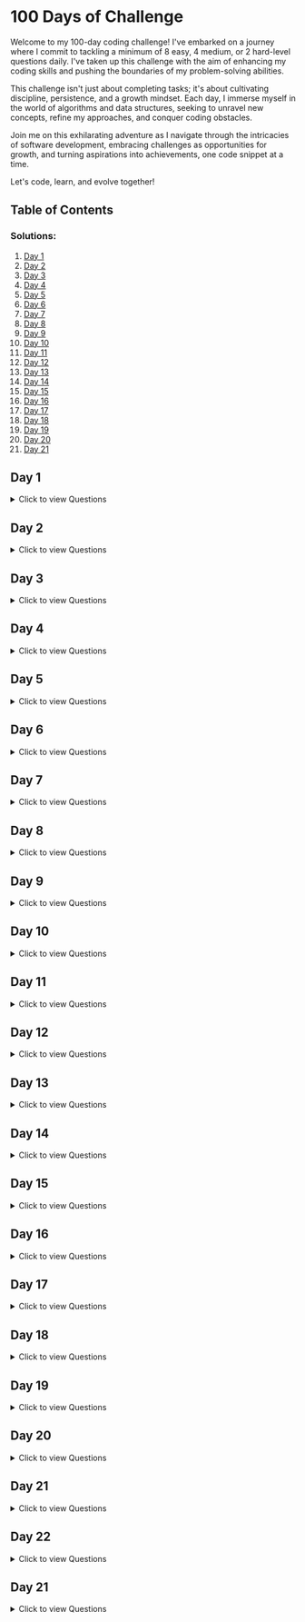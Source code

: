 # 100 Days of Challenge

Welcome to my 100-day coding challenge! I've embarked on a journey where I commit to tackling a minimum of 8 easy, 4 medium, or 2 hard-level questions daily. I've taken up this challenge with the aim of enhancing my coding skills and pushing the boundaries of my problem-solving abilities.

This challenge isn't just about completing tasks; it's about cultivating discipline, persistence, and a growth mindset. Each day, I immerse myself in the world of algorithms and data structures, seeking to unravel new concepts, refine my approaches, and conquer coding obstacles.

Join me on this exhilarating adventure as I navigate through the intricacies of software development, embracing challenges as opportunities for growth, and turning aspirations into achievements, one code snippet at a time.

Let's code, learn, and evolve together!

## Table of Contents
### Solutions:
1. [Day 1](https://github.com/bugremover/100-days-of-challenge/tree/main/Day1)
2. [Day 2](https://github.com/bugremover/100-days-of-challenge/tree/main/Day2)
3. [Day 3](https://github.com/bugremover/100-days-of-challenge/tree/main/Day3)
4. [Day 4](https://github.com/bugremover/100-days-of-challenge/tree/main/Day4)
5. [Day 5](https://github.com/bugremover/100-days-of-challenge/tree/main/Day5)
6. [Day 6](https://github.com/bugremover/100-days-of-challenge/tree/main/Day6)
7. [Day 7](https://github.com/bugremover/100-days-of-challenge/tree/main/Day7)
8. [Day 8](https://github.com/bugremover/100-days-of-challenge/tree/main/Day8)
9. [Day 9](https://github.com/bugremover/100-days-of-challenge/tree/main/Day9)
10. [Day 10](https://github.com/bugremover/100-days-of-challenge/tree/main/Day10)
11. [Day 11](https://github.com/bugremover/100-days-of-challenge/tree/main/Day11)
12. [Day 12](https://github.com/bugremover/100-days-of-challenge/tree/main/Day12)
13. [Day 13](https://github.com/bugremover/100-days-of-challenge/tree/main/Day13)
14. [Day 14](https://github.com/bugremover/100-days-of-challenge/tree/main/Day14)
15. [Day 15](https://github.com/bugremover/100-days-of-challenge/tree/main/Day15)
16. [Day 16](https://github.com/bugremover/100-days-of-challenge/tree/main/Day16)
17. [Day 17](https://github.com/bugremover/100-days-of-challenge/tree/main/Day17)
18. [Day 18](https://github.com/bugremover/100-days-of-challenge/tree/main/Day18)
19. [Day 19](https://github.com/bugremover/100-days-of-challenge/tree/main/Day19)
20. [Day 20](https://github.com/bugremover/100-days-of-challenge/tree/main/Day20)
21. [Day 21](https://github.com/bugremover/100-days-of-challenge/tree/main/Day21)



## Day 1

<details>
  <summary>Click to view Questions</summary>

### Questions Solved:

1. [Question Name 1](https://leetcode.com/problems/graph-connectivity-with-threshold/submissions/1195848492/) - Graph connectivity (Hard)
2. [Question Name 2](https://leetcode.com/problems/clone-graph/description/) - Clone graph (Medium)
3. [Question Name 3](https://leetcode.com/problems/is-graph-bipartite/) - Is Graph Bipartite (Medium)

</details>

## Day 2

<details>
  <summary>Click to view Questions</summary>

### Questions Solved:

1. [Question Name 1](https://leetcode.com/problems/regular-expression-matching/) - Regular Expression Matching (Hard)
2. [Question Name 2](https://leetcode.com/problems/longest-palindromic-substring/description/) - Longest Palindromic Substring (Medium)
3. [Question Name 3](https://leetcode.com/problems/median-of-two-sorted-arrays/) - Median of Two sorted Arrays (Hard)

</details>

## Day 3

<details>
  <summary>Click to view Questions</summary>

### Questions Solved:

1. [Question Name 1](https://leetcode.com/problems/greatest-common-divisor-traversal/description/?envType=daily-question&envId=2024-03-08) - Greatest Commom Divisor Traversal (Hard)
2. [Question Name 2](https://leetcode.com/problems/find-all-people-with-secret/description/?envType=daily-question&envId=2024-03-08) - Find all people with secert (Hard)


</details>

## Day 4

<details>
  <summary>Click to view Questions</summary>

### Questions Solved:

1. [Question Name 1](https://leetcode.com/problems/3sum/description/) -3Sum (Medium)
2. [Question Name 2](https://leetcode.com/problems/4sum/) - 4Sum (Hard)
3. [Question Name 2](https://leetcode.com/problems/integer-to-roman/) - Integer to Roman (Medium)
4. [Question Name 2](https://leetcode.com/problems/letter-combinations-of-a-phone-number/) - Letter combinations of a phone number (Medium)

</details>

## Day 5

<details>
  <summary>Click to view Questions</summary>

### Questions Solved:

1. [Question Name 1](https://leetcode.com/problems/longest-valid-parentheses/) - Longest Valid Parentheses (Hard)
2. [Question Name 2](https://leetcode.com/problems/trapping-rain-water/) - Trapping Rain Water (Hard)


</details>

## Day 6

<details>
  <summary>Click to view Questions</summary>

### Questions Solved:

1. [Question Name 1](https://leetcode.com/problems/bus-routes/description/?envType=daily-question&envId=2024-03-11) - Bus Route (Hard)
2. [Question Name 2](https://leetcode.com/problems/constrained-subsequence-sum/?envType=daily-question&envId=2024-03-11) - Constrained Subsequence Sum (Hard)
3. [Question Name 3](https://leetcode.com/problems/custom-sort-string/description/?envType=daily-question&envId=2024-03-11) - Custom Sort String (Medium)

</details>

## Day 7

<details>
  <summary>Click to view Questions</summary>

### Questions Solved:

1. [Question Name 1](https://leetcode.com/problems/remove-zero-sum-consecutive-nodes-from-linked-list/?envType=daily-question&envId=2024-03-12) - Remove zero sum consecutive nodes from linked list (Medium)
2. [Question Name 2](https://leetcode.com/problems/first-missing-positive/description/) - First Missing Positive (Hard)
3. [Question Name 3](https://leetcode.com/problems/substring-with-concatenation-of-all-words/description/) - Substring With Concatenation of all words (Hard)

</details>

## Day 8

<details>
  <summary>Click to view Questions</summary>

### Questions Solved:

1. [Question Name 1](https://leetcode.com/problems/course-schedule/) -Course Schedule I (Medium)
2. [Question Name 2](https://leetcode.com/problems/course-schedule-ii/) - Course Schedule II (Medium)
3. [Question Name 3](https://leetcode.com/problems/number-of-islands/description/) - No.of Islands (Medium)

</details>

## Day 9

<details>
  <summary>Click to view Questions</summary>

### Questions Solved:

1. [Question Name 1](https://leetcode.com/problems/contiguous-array/?envType=daily-question&envId=2024-03-16) -Contiguous Array (Medium)
2. [Question Name 2](https://leetcode.com/problems/product-of-array-except-self/?envType=daily-question&envId=2024-03-15) - Product of Array Except itself (Medium)
3. [Question Name 3](https://leetcode.com/problems/binary-subarrays-with-sum/?envType=daily-question&envId=2024-03-14) - Binary Subarrays With Sum (Medium)

</details>

## Day 10

<details>
  <summary>Click to view Questions</summary>

### Questions Solved:

1. [Question Name 1](https://leetcode.com/problems/insert-interval/?envType=daily-question&envId=2024-03-17) -Insert Interval (Medium)
2. [Question Name 2](https://leetcode.com/problems/next-permutation/) - Next Permutation (Medium)
3. [Question Name 3](https://leetcode.com/problems/sudoku-solver/description/) - Sudoku Solver (Hard)

</details>

## Day 11

<details>
  <summary>Click to view Questions</summary>

### Questions Solved:

1. [Question Name 1](https://leetcode.com/problems/minimum-number-of-arrows-to-burst-balloons/description/?envType=daily-question&envId=2024-03-18) -Minimum Number of Arrows to brust Ballons (Medium)
2. [Question Name 2](https://www.geeksforgeeks.org/problems/word-ladder/0) - Word Ladder - I (Hard)
3. [Question Name 3](https://www.geeksforgeeks.org/problems/word-ladder-ii/0) - Word Ladder -II (Hard)

</details>


## Day 12

<details>
  <summary>Click to view Questions</summary>

### Questions Solved:

1. [Question Name 1](https://leetcode.com/problems/merge-in-between-linked-lists/?envType=daily-question&envId=2024-03-20) - Merge in between LinkedLists (Medium)
2. [Question Name 2](https://leetcode.com/problems/multiply-strings/) - Mutliply Strings (Medium)
3. [Question Name 3](https://leetcode.com/problems/task-scheduler/?envType=daily-question&envId=2024-03-19) - Task Scheduler (Medium)

</details>

## Day 13

<details>
  <summary>Click to view Questions</summary>

### Questions Solved:

1. [Question Name 1](https://leetcode.com/problems/reorder-list/?envType=daily-question&envId=2024-03-23) - Reorder List (Medium)
2. [Question Name 2](https://leetcode.com/problems/reverse-nodes-in-k-group/) - Reverse Nodes in K-Group (Hard)
3. [Question Name 3](https://leetcode.com/problems/palindrome-linked-list/description/?envType=daily-question&envId=2024-03-22) - Palindrome LinnkedList (Medium)

</details>

## Day 14

<details>
  <summary>Click to view Questions</summary>

### Questions Solved:

1. [Question Name 1](https://leetcode.com/problems/find-first-and-last-position-of-element-in-sorted-array/) - First and last position of elements in sortedarray (Medium)
2. [Question Name 2](https://leetcode.com/problems/find-the-duplicate-number/?envType=daily-question&envId=2024-03-24) - Find the duplicate number (Medium)
3. [Question Name 3](https://leetcode.com/problems/group-anagrams/) - Group Anagrams (Medium)

</details>

## Day 15

<details>
  <summary>Click to view Questions</summary>

### Questions Solved:

1. [Question Name 1](https://leetcode.com/problems/find-triangular-sum-of-an-array/description/) - Find Triangluar Sum of Array (Medium)
2. [Question Name 2](https://leetcode.com/problems/sum-of-square-numbers/description/) - Sum of Sqaure Numbers (Medium)
3. [Question Name 3](https://leetcode.com/problems/find-all-duplicates-in-an-array/?envType=daily-question&envId=2024-03-25) - Find all duplicates in an Array (Medium)

</details>


## Day 16

<details>
  <summary>Click to view Questions</summary>

### Questions Solved:

1. [Question Name 1](https://leetcode.com/problems/count-nodes-equal-to-average-of-subtree/?envType=daily-question&envId=2024-03-26) - Count Nodes Equal to Average of Subtree (Medium)
2. [Question Name 2](https://leetcode.com/problems/count-and-say/) - Count and Say (Medium)
3. [Question Name 3](https://leetcode.com/problems/powx-n/description/) - Pow(x,y) (Medium)

</details>

## Day 17

<details>
  <summary>Click to view Questions</summary>

### Questions Solved:

1. [Question Name 1](https://leetcode.com/problems/subarray-product-less-than-k/?envType=daily-question&envId=2024-03-27) - Subarray product less than K (Medium)
2. [Question Name 2](https://leetcode.com/problems/prime-arrangements/submissions/1215625475/) - Prime Arrangements (Easy)
3. [Question Name 3](https://leetcode.com/problems/predict-the-winner/description/) - Predict the Winner (Medium)

</details>

## Day 18

<details>
  <summary>Click to view Questions</summary>

### Questions Solved:

1. [Question Name 1](https://leetcode.com/problems/length-of-longest-subarray-with-at-most-k-frequency/?envType=daily-question&envId=2024-03-28) - Length of Longest Subarray with at most k  (Medium)
2. [Question Name 2](https://leetcode.com/problems/combination-sum/) - Combination sum (Medium)
3. [Question Name 3](https://leetcode.com/problems/combination-sum-ii/submissions/1216609446/) - Combination Sum - II(Medium)

</details>

## Day 19

<details>
  <summary>Click to view Questions</summary>

### Questions Solved:

1. [Question Name 1](https://leetcode.com/problems/count-subarrays-where-max-element-appears-at-least-k-times/?envType=daily-question&envId=2024-03-29) - Count Subarrays where max element appears at least k times  (Medium)
2. [Question Name 2](https://leetcode.com/problems/permutations/) - Permutations (Medium)
3. [Question Name 3](https://leetcode.com/problems/search-insert-position/) - Search insert position (Medium)

</details>

## Day 20

<details>
  <summary>Click to view Questions</summary>

### Questions Solved:

1. [Question Name 1](https://leetcode.com/problems/count-subarrays-with-fixed-bounds/description/?envType=daily-question&envId=2024-03-31) - Count Subarrays with fixed bounds (Hard)
2. [Question Name 2](https://leetcode.com/problems/valid-sudoku/) - Valid Sudoku (Medium)


</details>

## Day 21

<details>
  <summary>Click to view Questions</summary>

### Questions Solved:

1. [Question Name 1](https://leetcode.com/problems/isomorphic-strings/description/) - Isomorphic Strings (Easy)
2. [Question Name 2](https://leetcode.com/problems/permutations-ii/description/) - Permutations II (Medium)
3. [Question Name 3](https://leetcode.com/problems/word-search/description/) - Word Search (Medium)

</details>


</details>

## Day 22

<details>
  <summary>Click to view Questions</summary>

### Questions Solved:
    Sql leetcode problems

</details>

</details>

## Day 21

<details>
  <summary>Click to view Questions</summary>

### Questions Solved:

1. [Question Name 1](https://leetcode.com/problems/number-of-students-unable-to-eat-lunch/description/) -No.of Students unable to eat lunch (Easy)
2. [Question Name 2](https://leetcode.com/problems/valid-parenthesis-string/description/) - Valid Parenthesis String(Medium)
3. [Question Name 3](https://leetcode.com/problems/validate-binary-search-tree/description/) - Validate Binary Search Tree (Medium)

</details>